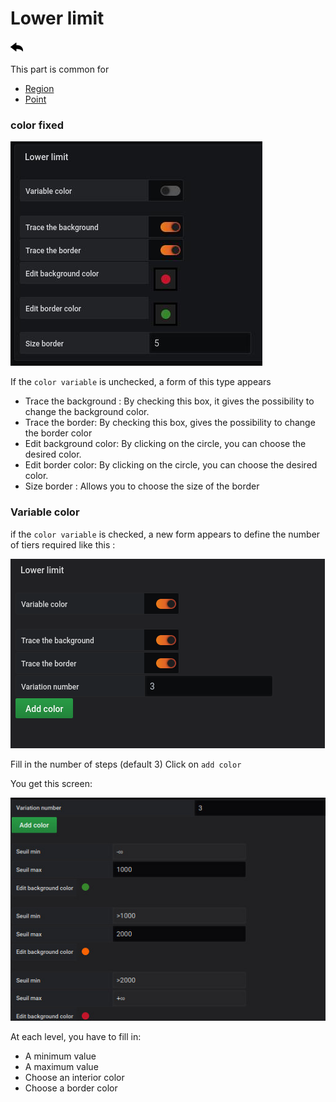 # Lower limit

[![](../../screenshots/other/Go-back.png)](coordinates.md)

This part is common for

- [Region](coordinates-space-region.md)
- [Point](coordinates-space-point.md)

### color fixed

![lower limit](../../screenshots/editor/coordinates/lower-limit/fixe-color.jpg)

If the `color variable` is unchecked, a form of this type appears

- Trace the background : By checking this box, it gives the possibility to change the background color.
- Trace the border: By checking this box, gives the possibility to change the border color
- Edit background color: By clicking on the circle, you can choose the desired color.
- Edit border color: By clicking on the circle, you can choose the desired color.
- Size border : Allows you to choose the size of the border

### Variable color

if the `color variable` is checked, a new form appears to define the number of tiers required like this :

![lower limit](../../screenshots/editor/coordinates/lower-limit/lower-limit-variable.png)

Fill in the number of steps (default 3)
Click on `add color`

You get this screen:

![lower limit](../../screenshots/editor/coordinates/lower-limit/variable-color-input.jpg)

At each level, you have to fill in:

- A minimum value
- A maximum value
- Choose an interior color
- Choose a border color
